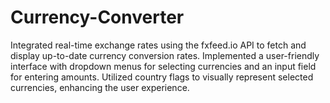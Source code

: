 # Currency-Converter
Integrated real-time exchange rates using the fxfeed.io API to fetch and display up-to-date currency conversion rates. Implemented a user-friendly interface with dropdown menus for selecting currencies and an input field for entering amounts. Utilized country flags to visually represent selected currencies, enhancing the user experience.
